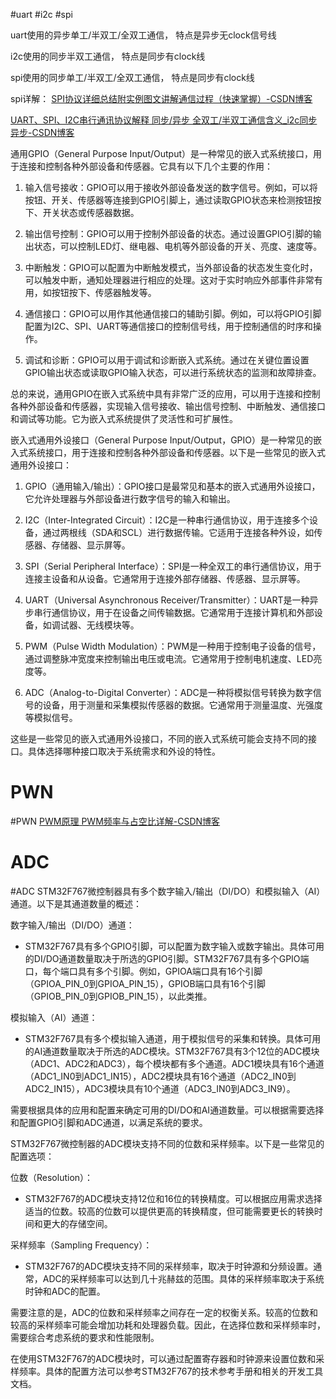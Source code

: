 #uart #i2c #spi

uart使用的异步单工/半双工/全双工通信， 特点是异步无clock信号线

i2c使用的同步半双工通信， 特点是同步有clock线

spi使用的同步单工/半双工/全双工通信， 特点是同步有clock线


spi详解： [SPI协议详细总结附实例图文讲解通信过程（快速掌握）-CSDN博客](https://blog.csdn.net/Luckiers/article/details/131297469)

[UART、SPI、I2C串行通讯协议解释 同步/异步 全双工/半双工通信含义_i2c同步异步-CSDN博客](https://blog.csdn.net/qq_41709234/article/details/122948501)


通用GPIO（General Purpose Input/Output）是一种常见的嵌入式系统接口，用于连接和控制各种外部设备和传感器。它具有以下几个主要的作用：

1. 输入信号接收：GPIO可以用于接收外部设备发送的数字信号。例如，可以将按钮、开关、传感器等连接到GPIO引脚上，通过读取GPIO状态来检测按钮按下、开关状态或传感器数据。
    
2. 输出信号控制：GPIO可以用于控制外部设备的状态。通过设置GPIO引脚的输出状态，可以控制LED灯、继电器、电机等外部设备的开关、亮度、速度等。
    
3. 中断触发：GPIO可以配置为中断触发模式，当外部设备的状态发生变化时，可以触发中断，通知处理器进行相应的处理。这对于实时响应外部事件非常有用，如按钮按下、传感器触发等。
    
4. 通信接口：GPIO可以用作其他通信接口的辅助引脚。例如，可以将GPIO引脚配置为I2C、SPI、UART等通信接口的控制信号线，用于控制通信的时序和操作。
    
5. 调试和诊断：GPIO可以用于调试和诊断嵌入式系统。通过在关键位置设置GPIO输出状态或读取GPIO输入状态，可以进行系统状态的监测和故障排查。
    

总的来说，通用GPIO在嵌入式系统中具有非常广泛的应用，可以用于连接和控制各种外部设备和传感器，实现输入信号接收、输出信号控制、中断触发、通信接口和调试等功能。它为嵌入式系统提供了灵活性和可扩展性。



嵌入式通用外设接口（General Purpose Input/Output，GPIO）是一种常见的嵌入式系统接口，用于连接和控制各种外部设备和传感器。以下是一些常见的嵌入式通用外设接口：

1. GPIO（通用输入/输出）：GPIO接口是最常见和基本的嵌入式通用外设接口，它允许处理器与外部设备进行数字信号的输入和输出。

2. I2C（Inter-Integrated Circuit）：I2C是一种串行通信协议，用于连接多个设备，通过两根线（SDA和SCL）进行数据传输。它适用于连接各种外设，如传感器、存储器、显示屏等。

3. SPI（Serial Peripheral Interface）：SPI是一种全双工的串行通信协议，用于连接主设备和从设备。它通常用于连接外部存储器、传感器、显示屏等。

4. UART（Universal Asynchronous Receiver/Transmitter）：UART是一种异步串行通信协议，用于在设备之间传输数据。它通常用于连接计算机和外部设备，如调试器、无线模块等。

5. PWM（Pulse Width Modulation）：PWM是一种用于控制电子设备的信号，通过调整脉冲宽度来控制输出电压或电流。它通常用于控制电机速度、LED亮度等。

6. ADC（Analog-to-Digital Converter）：ADC是一种将模拟信号转换为数字信号的设备，用于测量和采集模拟传感器的数据。它通常用于测量温度、光强度等模拟信号。

这些是一些常见的嵌入式通用外设接口，不同的嵌入式系统可能会支持不同的接口。具体选择哪种接口取决于系统需求和外设的特性。


# PWN
#PWN
[PWM原理 PWM频率与占空比详解-CSDN博客](https://blog.csdn.net/as480133937/article/details/103439546)

# ADC
#ADC
STM32F767微控制器具有多个数字输入/输出（DI/DO）和模拟输入（AI）通道。以下是其通道数量的概述：

数字输入/输出（DI/DO）通道：
- STM32F767具有多个GPIO引脚，可以配置为数字输入或数字输出。具体可用的DI/DO通道数量取决于所选的GPIO引脚。STM32F767具有多个GPIO端口，每个端口具有多个引脚。例如，GPIOA端口具有16个引脚（GPIOA_PIN_0到GPIOA_PIN_15），GPIOB端口具有16个引脚（GPIOB_PIN_0到GPIOB_PIN_15），以此类推。

模拟输入（AI）通道：
- STM32F767具有多个模拟输入通道，用于模拟信号的采集和转换。具体可用的AI通道数量取决于所选的ADC模块。STM32F767具有3个12位的ADC模块（ADC1、ADC2和ADC3），每个模块都有多个通道。ADC1模块具有16个通道（ADC1_IN0到ADC1_IN15），ADC2模块具有16个通道（ADC2_IN0到ADC2_IN15），ADC3模块具有10个通道（ADC3_IN0到ADC3_IN9）。

需要根据具体的应用和配置来确定可用的DI/DO和AI通道数量。可以根据需要选择和配置GPIO引脚和ADC通道，以满足系统的要求。

STM32F767微控制器的ADC模块支持不同的位数和采样频率。以下是一些常见的配置选项：

位数（Resolution）：
- STM32F767的ADC模块支持12位和16位的转换精度。可以根据应用需求选择适当的位数。较高的位数可以提供更高的转换精度，但可能需要更长的转换时间和更大的存储空间。

采样频率（Sampling Frequency）：
- STM32F767的ADC模块支持不同的采样频率，取决于时钟源和分频设置。通常，ADC的采样频率可以达到几十兆赫兹的范围。具体的采样频率取决于系统时钟和ADC的配置。

需要注意的是，ADC的位数和采样频率之间存在一定的权衡关系。较高的位数和较高的采样频率可能会增加功耗和处理器负载。因此，在选择位数和采样频率时，需要综合考虑系统的要求和性能限制。

在使用STM32F767的ADC模块时，可以通过配置寄存器和时钟源来设置位数和采样频率。具体的配置方法可以参考STM32F767的技术参考手册和相关的开发工具文档。